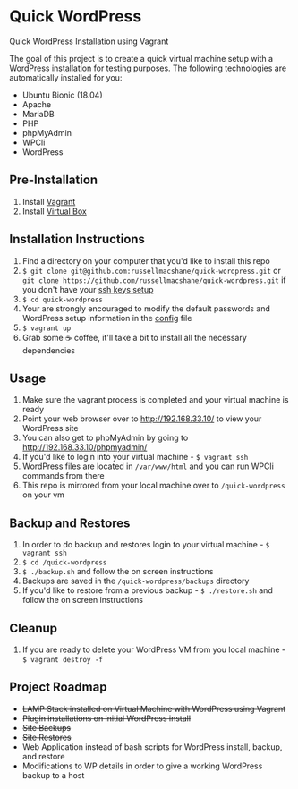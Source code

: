 # Quick WordPress
Quick WordPress Installation using Vagrant

The goal of this project is to create a quick virtual machine setup with a WordPress installation for testing purposes. The following technologies are automatically installed for you:
* Ubuntu Bionic (18.04)
* Apache
* MariaDB
* PHP
* phpMyAdmin
* WPCli
* WordPress

## Pre-Installation
1. Install [Vagrant](https://www.vagrantup.com/)
2. Install [Virtual Box](https://www.virtualbox.org/)

## Installation Instructions
1. Find a directory on your computer that you'd like to install this repo
2. `$ git clone git@github.com:russellmacshane/quick-wordpress.git` or `git clone https://github.com/russellmacshane/quick-wordpress.git` if you don't have your [ssh keys setup](https://help.github.com/en/github/authenticating-to-github/generating-a-new-ssh-key-and-adding-it-to-the-ssh-agent)
3. `$ cd quick-wordpress`
4. Your are strongly encouraged to modify the default passwords and WordPress setup information in the [config](./config) file
5. `$ vagrant up`
6. Grab some ☕️ coffee, it'll take a bit to install all the necessary dependencies

## Usage
1. Make sure the vagrant process is completed and your virtual machine is ready
2. Point your web browser over to http://192.168.33.10/ to view your WordPress site
3. You can also get to phpMyAdmin by going to http://192.168.33.10/phpmyadmin/
4. If you'd like to login into your virtual machine - `$ vagrant ssh` 
5. WordPress files are located in `/var/www/html` and you can run WPCli commands from there
6. This repo is mirrored from your local machine over to `/quick-wordpress` on your vm

## Backup and Restores
1. In order to do backup and restores login to your virtual machine - `$ vagrant ssh` 
2. `$ cd /quick-wordpress`
3. `$ ./backup.sh` and follow the on screen instructions
4. Backups are saved in the `/quick-wordpress/backups` directory 
5. If you'd like to restore from a previous backup - `$ ./restore.sh` and follow the on screen instructions

## Cleanup
1. If you are ready to delete your WordPress VM from you local machine - `$ vagrant destroy -f`

## Project Roadmap
* ~~LAMP Stack installed on Virtual Machine with WordPress using Vagrant~~
* ~~Plugin installations on initial WordPress install~~
* ~~Site Backups~~
* ~~Site Restores~~
* Web Application instead of bash scripts for WordPress install, backup, and restore
* Modifications to WP details in order to give a working WordPress backup to a host
